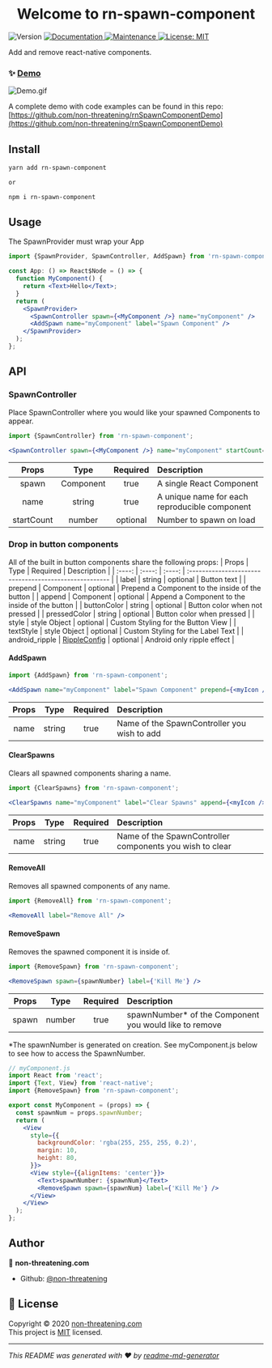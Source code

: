 <h1 align="center">Welcome to rn-spawn-component</h1>
<p>
  <img alt="Version" src="https://img.shields.io/badge/version-0.0.7-blue.svg?cacheSeconds=2592000" />
  <a href="https://github.com/non-threatening/rn-spawn-component#readme" target="_blank">
    <img alt="Documentation" src="https://img.shields.io/badge/documentation-yes-brightgreen.svg" />
  </a>
  <a href="https://github.com/non-threatening/rn-spawn-component/graphs/commit-activity" target="_blank">
    <img alt="Maintenance" src="https://img.shields.io/badge/Maintained%3F-yes-green.svg" />
  </a>
  <a href="https://github.com/non-threatening/rn-spawn-component/blob/master/LICENSE" target="_blank">
    <img alt="License: MIT" src="https://img.shields.io/github/license/non-threatening/rn-spawn-component" />
  </a>
</p>

Add and remove react-native components.

<!-- ### 🏠 [Homepage](https://github.com/non-threatening/rn-spawn-component#readme) -->

### ✨ [Demo](https://github.com/non-threatening/rnSpawnComponentDemo)

![Demo.gif](https://github.com/non-threatening/rnSpawnComponentDemo/blob/master/demo.gif?raw=true)

A complete demo with code examples can be found in this repo:
[https://github.com/non-threatening/rnSpawnComponentDemo](https://github.com/non-threatening/rnSpawnComponentDemo)

## Install

```sh
yarn add rn-spawn-component

or

npm i rn-spawn-component
```

## Usage

The SpawnProvider must wrap your App

```jsx
import {SpawnProvider, SpawnController, AddSpawn} from 'rn-spawn-component';

const App: () => React$Node = () => {
  function MyComponent() {
    return <Text>Hello</Text>;
  }
  return (
    <SpawnProvider>
      <SpawnController spawn={<MyComponent />} name="myComponent" />
      <AddSpawn name="myComponent" label="Spawn Component" />
    </SpawnProvider>
  );
};
```

## API

### SpawnController

Place SpawnController where you would like your spawned Components to appear.

```jsx
import {SpawnController} from 'rn-spawn-component';
```

```jsx
<SpawnController spawn={<MyComponent />} name="myComponent" startCount={2} />
```

|   Props    |   Type    | Required | Description                                   |
| :--------: | :-------: | :------: | :-------------------------------------------- |
|   spawn    | Component |   true   | A single React Component                      |
|    name    |  string   |   true   | A unique name for each reproducible component |
| startCount |  number   | optional | Number to spawn on load                       |

### Drop in button components

All of the built in button components share the following props:
| Props | Type | Required | Description |
| :----: | :----: | :----: | :----------------------------------------------------- |
| label | string | optional | Button text |
| prepend | Component | optional | Prepend a Component to the inside of the button |
| append | Component | optional | Append a Component to the inside of the button |
| buttonColor | string | optional | Button color when not pressed |
| pressedColor | string | optional | Button color when pressed |
| style | style Object | optional | Custom Styling for the Button View |
| textStyle | style Object | optional | Custom Styling for the Label Text |
| android_ripple | [RippleConfig](https://reactnative.dev/docs/pressable#rippleconfig) | optional | Android only ripple effect |

#### AddSpawn

```jsx
import {AddSpawn} from 'rn-spawn-component';
```

```jsx
<AddSpawn name="myComponent" label="Spawn Component" prepend={<myIcon />} />
```

| Props |  Type  | Required | Description                                 |
| :---: | :----: | :------: | :------------------------------------------ |
| name  | string |   true   | Name of the SpawnController you wish to add |

#### ClearSpawns

Clears all spawned components sharing a name.

```jsx
import {ClearSpawns} from 'rn-spawn-component';
```

```jsx
<ClearSpawns name="myComponent" label="Clear Spawns" append={<myIcon />} />
```

| Props |  Type  | Required | Description                                              |
| :---: | :----: | :------: | :------------------------------------------------------- |
| name  | string |   true   | Name of the SpawnController components you wish to clear |

#### RemoveAll

Removes all spawned components of any name.

```jsx
import {RemoveAll} from 'rn-spawn-component';
```

```jsx
<RemoveAll label="Remove All" />
```

#### RemoveSpawn

Removes the spawned component it is inside of.

```jsx
import {RemoveSpawn} from 'rn-spawn-component';
```

```jsx
<RemoveSpawn spawn={spawnNumber} label={'Kill Me'} />
```

| Props |  Type  | Required | Description                                             |
| :---: | :----: | :------: | :------------------------------------------------------ |
| spawn | number |   true   | spawnNumber\* of the Component you would like to remove |

\*The spawnNumber is generated on creation. See myComponent.js below to see how to access the SpawnNumber.

```jsx
// myComponent.js
import React from 'react';
import {Text, View} from 'react-native';
import {RemoveSpawn} from 'rn-spawn-component';

export const MyComponent = (props) => {
  const spawnNum = props.spawnNumber;
  return (
    <View
      style={{
        backgroundColor: 'rgba(255, 255, 255, 0.2)',
        margin: 10,
        height: 80,
      }}>
      <View style={{alignItems: 'center'}}>
        <Text>spawnNumber: {spawnNum}</Text>
        <RemoveSpawn spawn={spawnNum} label={'Kill Me'} />
      </View>
    </View>
  );
};
```

<!-- **Functions can be called independently following the rules of hooks.** -->



## Author

👤 **non-threatening.com**

- Github: [@non-threatening](https://github.com/non-threatening)

## 📝 License

Copyright © 2020 [non-threatening.com](https://github.com/non-threatening)<br />
This project is [MIT](https://github.com/non-threatening/rn-spawn-component/blob/master/LICENSE) licensed.

---

_This README was generated with ❤️ by [readme-md-generator](https://github.com/kefranabg/readme-md-generator)_
